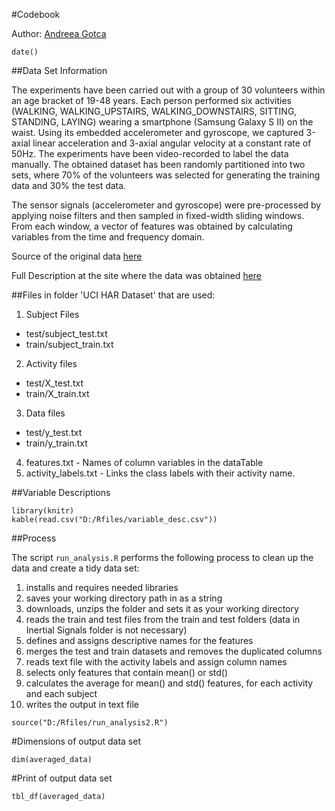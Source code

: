 #Codebook

Author: [Andreea Gotca][3]
```{r,echo=F}
date()
``` 

##Data Set Information

The experiments have been carried out with a group of 30 volunteers within an age bracket of 19-48 years. Each person performed six activities (WALKING, WALKING_UPSTAIRS, WALKING_DOWNSTAIRS, SITTING, STANDING, LAYING) wearing a smartphone (Samsung Galaxy S II) on the waist. Using its embedded accelerometer and gyroscope, we captured 3-axial linear acceleration and 3-axial angular velocity at a constant rate of 50Hz. The experiments have been video-recorded to label the data manually. The obtained dataset has been randomly partitioned into two sets, where 70% of the volunteers was selected for generating the training data and 30% the test data.

The sensor signals (accelerometer and gyroscope) were pre-processed by applying noise filters and then sampled in fixed-width sliding windows. From each window, a vector of features was obtained by calculating variables from the time and frequency domain.

Source of the original data [here][1]

Full Description at the site where the data was obtained [here][2]

##Files in folder 'UCI HAR Dataset' that are used:

1. Subject Files
  * test/subject_test.txt
  * train/subject_train.txt
2. Activity files
  * test/X_test.txt
  * train/X_train.txt
3. Data files
  * test/y_test.txt
  * train/y_train.txt
4. features.txt - Names of column variables in the dataTable
5. activity_labels.txt - Links the class labels with their activity name.

##Variable Descriptions
```{r ktable,echo=F, message=FALSE, warning=FALSE}
library(knitr)
kable(read.csv("D:/Rfiles/variable_desc.csv"))

```

##Process

The script `run_analysis.R` performs the following process to clean up the data and create a tidy data set:

1. installs and requires needed libraries
2. saves your working directory path in as a string
3. downloads, unzips the folder and sets it as your working directory 
4. reads the train and test files from the train and test folders (data in Inertial Signals folder is not necessary)
5. defines and assigns descriptive names for the features
6. merges the test and train datasets and removes the duplicated columns
7. reads text file with the activity labels and assign column names
8. selects only features that contain mean() or std()
9. calculates the average for mean() and std() features, for each activity and each subject
10. writes the output in text file 


```{r, include=FALSE}
source("D:/Rfiles/run_analysis2.R")
```

#Dimensions of output data set
```{r}
dim(averaged_data)
```

#Print of output data set
```{r}
tbl_df(averaged_data)
```


[3]: https://github.com/AndreeaGotca
[1]:https://d396qusza40orc.cloudfront.net/getdata%2Fprojectfiles%2FUCI%20HAR%20Dataset.zip
[2]:http://archive.ics.uci.edu/ml/datasets/Human+Activity+Recognition+Using+Smartphones